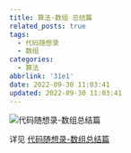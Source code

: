 ```yaml
---
title: 算法-数组 总结篇
related_posts: true
tags:
  - 代码随想录
  - 数组
categories:
  - 算法
abbrlink: '31e1'
date: 2022-09-30 11:03:41
updated: 2022-09-30 11:03:41
---
```


![代码随想录-数组总结篇](https://cdn.jsdelivr.net/gh/andyyxw/images/img/algorithm_array.png)

<!-- more -->

详见 [代码随想录-数组总结篇](https://programmercarl.com/数组总结篇.html)
